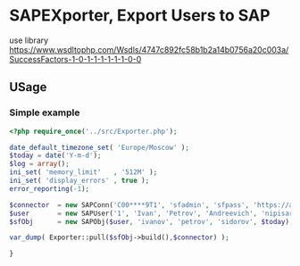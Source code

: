 # SAPEXporter, Export Users to SAP
use library https://www.wsdltophp.com/Wsdls/4747c892fc58b1b2a14b0756a20c003a/SuccessFactors-1-0-1-1-1-1-1-1-0-0

## USage
### Simple example
```php
<?php require_once('../src/Exporter.php');

date_default_timezone_set( 'Europe/Moscow' );
$today = date('Y-m-d');
$log = array();
ini_set( 'memory_limit'   , '512M' );
ini_set( 'display_errors' , true );
error_reporting(-1);

$connector  = new SAPConn('C00****9T1', 'sfadmin', 'sfpass', 'https://api.successfactors.eu/sfapi/v1/soap?wsdl');
$user       = new SAPUser('1', 'Ivan', 'Petrov', 'Andreevich', 'nipisarev@mail.ru', '18.07.1985', '10801');
$sfObj      = new SAPObj($user, 'ivanov', 'petrov', 'sidorov', $today);

var_dump( Exporter::pull($sfObj->build(),$connector) );

}
```
